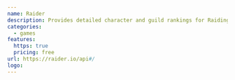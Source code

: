 ```yaml
---
name: Raider
description: Provides detailed character and guild rankings for Raiding and Mythic+ content in World of Warcraft
categories:
  - games
features:
  https: true
  pricing: free
url: https://raider.io/api#/
logo:
---
```

